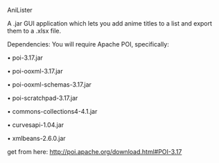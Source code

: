 AniLister

A .jar GUI application which lets you add anime titles to a list and export them to a .xlsx file.

Dependencies:
You will require Apache POI, specifically:

•	poi-3.17.jar

•	poi-ooxml-3.17.jar

•	poi-ooxml-schemas-3.17.jar

•	poi-scratchpad-3.17.jar

•	commons-collections4-4.1.jar

•	curvesapi-1.04.jar

•	xmlbeans-2.6.0.jar

get from here: http://poi.apache.org/download.html#POI-3.17
